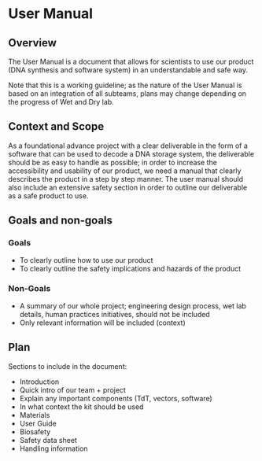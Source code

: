 # User Manual
## Overview
The User Manual is a document that allows for scientists to use our product (DNA synthesis and software system) in an understandable and safe way. 

Note that this is a working guideline; as the nature of the User Manual is based on an integration of all subteams, plans may change depending on the progress of Wet and Dry lab. 
## Context and Scope
As a foundational advance project with a clear deliverable in the form of a software that can be used to decode a DNA storage system, the deliverable should be as easy to handle as possible; in order to increase the accessibility and usability of our product, we need a manual that clearly describes the product in a step by step manner. The user manual should also include an extensive safety section in order to outline our deliverable as a safe product to use. 
## Goals and non-goals
### Goals 
* To clearly outline how to use our product
* To clearly outline the safety implications and hazards of the product 

### Non-Goals
* A summary of our whole project; engineering design process, wet lab details, human practices initiatives, should not be included 
* Only relevant information will be included (context)

## Plan
Sections to include in the document: 
* Introduction 
* Quick intro of our team + project 
* Explain any important components (TdT, vectors, software)
* In what context the kit should be used
* Materials 
* User Guide 
* Biosafety
* Safety data sheet 
* Handling information 

